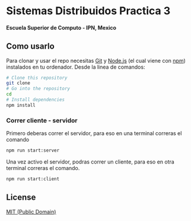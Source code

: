 # Sistemas Distribuidos Practica 3
#### Escuela Superior de Computo - IPN, Mexico

## Como usarlo

Para clonar y usar el repo necesitas [Git](https://git-scm.com) y [Node.js](https://nodejs.org/en/download/) (el cual viene con [npm](http://npmjs.com)) instalados en tu ordenador. Desde la linea de comandos:

```bash
# Clone this repository
git clone 
# Go into the repository
cd 
# Install dependencies
npm install
```

### Correr cliente - servidor
Primero deberas correr el servidor, para eso en una terminal correras el comando
```bash
npm run start:server
```

Una vez activo el servidor, podras correr un cliente, para eso en otra terminal correras el comando.
```bash
npm run start:client
```
## License

[MIT (Public Domain)](LICENSE.md)

